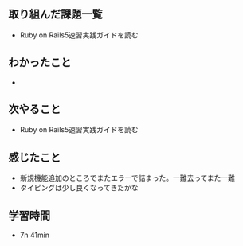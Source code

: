 ## 取り組んだ課題一覧
- Ruby on Rails5速習実践ガイドを読む
## わかったこと
- 
## 次やること
- Ruby on Rails5速習実践ガイドを読む
## 感じたこと
- 新規機能追加のところでまたエラーで詰まった。一難去ってまた一難
- タイピングは少し良くなってきたかな
## 学習時間
- 7h 41min
